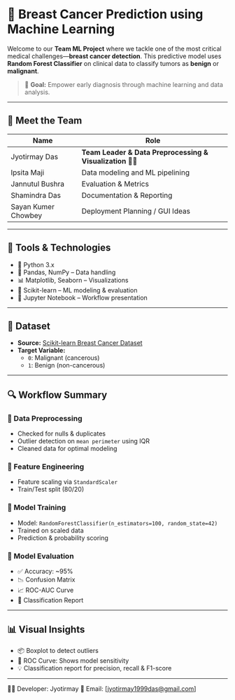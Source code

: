 # 🔬 Breast Cancer Prediction using Machine Learning

Welcome to our **Team ML Project** where we tackle one of the most critical medical challenges—**breast cancer detection**. This predictive model uses **Random Forest Classifier** on clinical data to classify tumors as **benign** or **malignant**.

> 🎯 **Goal:** Empower early diagnosis through machine learning and data analysis.

---

## 👥 Meet the Team

| Name             | Role              |
|------------------|-------------------|
| Jyotirmay Das      | **Team Leader & Data Preprocessing & Visualization** 🧠✨ |
| Ipsita Maji         |Data modeling and ML pipelining |
| Jannutul Bushra        | Evaluation & Metrics |
| Shamindra Das        | Documentation & Reporting |
| Sayan Kumer Chowbey        | Deployment Planning / GUI Ideas |

---

## 🧠 Tools & Technologies

- 🐍 Python 3.x  
- 🧺 Pandas, NumPy – Data handling  
- 📊 Matplotlib, Seaborn – Visualizations  
- 🤖 Scikit-learn – ML modeling & evaluation  
- 📁 Jupyter Notebook – Workflow presentation

---

## 📂 Dataset

- **Source:** [Scikit-learn Breast Cancer Dataset](https://scikit-learn.org/stable/modules/generated/sklearn.datasets.load_breast_cancer.html)  
- **Target Variable:**  
  - `0`: Malignant (cancerous)  
  - `1`: Benign (non-cancerous)

---

## 🔍 Workflow Summary

### 🔹 Data Preprocessing
- Checked for nulls & duplicates
- Outlier detection on `mean perimeter` using IQR
- Cleaned data for optimal modeling

### 🔹 Feature Engineering
- Feature scaling via `StandardScaler`
- Train/Test split (80/20)

### 🔹 Model Training
- Model: `RandomForestClassifier(n_estimators=100, random_state=42)`
- Trained on scaled data
- Prediction & probability scoring

### 🔹 Model Evaluation
- ✅ Accuracy: ~95%  
- 📉 Confusion Matrix  
- 📈 ROC-AUC Curve  
- 🧾 Classification Report

---

## 📊 Visual Insights

- 📦 Boxplot to detect outliers
- 🧬 ROC Curve: Shows model sensitivity
- 💡 Classification report for precision, recall & F1-score

---

👨‍💻 Developer: Jyotirmay
📧 Email: [jyotirmay1999das@gmail.com]
